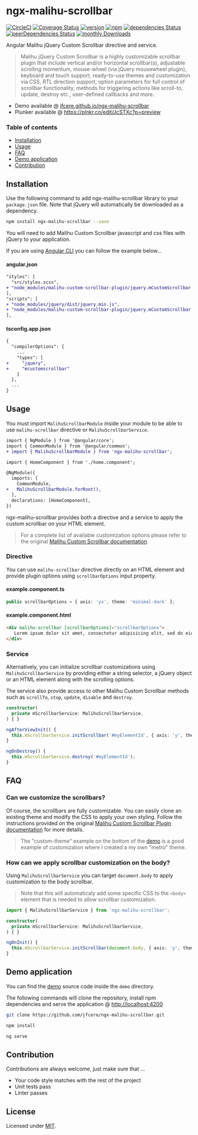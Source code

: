 # ngx-malihu-scrollbar
[![CircleCI](https://circleci.com/gh/jfcere/ngx-malihu-scrollbar/tree/master.svg?style=shield&)](https://circleci.com/gh/jfcere/ngx-malihu-scrollbar/tree/master) [![Coverage Status](https://coveralls.io/repos/github/jfcere/ngx-malihu-scrollbar/badge.svg?branch=master)](https://coveralls.io/github/jfcere/ngx-malihu-scrollbar?branch=master) [![version](https://img.shields.io/npm/v/ngx-malihu-scrollbar.svg?style=flat)](https://www.npmjs.com/package/ngx-malihu-scrollbar) [![npm](https://img.shields.io/npm/l/ngx-malihu-scrollbar.svg)](https://opensource.org/licenses/MIT) [![dependencies Status](https://david-dm.org/jfcere/ngx-malihu-scrollbar/status.svg?path=lib)](https://david-dm.org/jfcere/ngx-malihu-scrollbar?path=lib) [![peerDependencies Status](https://david-dm.org/jfcere/ngx-malihu-scrollbar/peer-status.svg?path=lib)](https://david-dm.org/jfcere/ngx-malihu-scrollbar?path=lib&type=peer) [![monthly Downloads](https://img.shields.io/npm/dm/ngx-malihu-scrollbar.svg)](https://www.npmjs.com/package/ngx-malihu-scrollbar)

Angular Malihu jQuery Custom Scrollbar directive and service.

> Malihu jQuery Custom Scrollbar is a highly customizable scrollbar plugin that include vertical and/or horizontal scrollbar(s), adjustable scrolling momentum, mouse-wheel (via jQuery mousewheel plugin), keyboard and touch support, ready-to-use themes and customization via CSS, RTL direction support, option parameters for full control of scrollbar functionality, methods for triggering actions like scroll-to, update, destroy etc., user-defined callbacks and more.

- Demo available @ [jfcere.github.io/ngx-malihu-scrollbar](https://jfcere.github.io/ngx-malihu-scrollbar)
- Plunker available @ https://plnkr.co/edit/JcSTXc?p=preview

### Table of contents

- [Installation](#installation)
- [Usage](#usage)
- [FAQ](#faq)
- [Demo application](#demo-application)
- [Contribution](#contribution)

## Installation

Use the following command to add ngx-malihu-scrollbar library to your `package.json` file. Note that jQuery will automatically be downloaded as a dependency.

```bash
npm install ngx-malihu-scrollbar --save
```

You will need to add Malihu Custom Scrollbar javascript and css files with jQuery to your application.

If you are using [Angular CLI](https://cli.angular.io/) you can follow the example below...

#### angular.json

```diff
"styles": [
  "src/styles.scss",
+ "node_modules/malihu-custom-scrollbar-plugin/jquery.mCustomScrollbar.css"
],
"scripts": [
+ "node_modules/jquery/dist/jquery.min.js",
+ "node_modules/malihu-custom-scrollbar-plugin/jquery.mCustomScrollbar.concat.min.js"
],
```

#### tsconfig.app.json

```diff
{
  "compilerOptions": {
    ...
    "types": [
+     "jquery",
+     "mcustomscrollbar"
    ]
  },
  ...
}

```

## Usage

You must import `MalihuScrollbarModule` inside your module to be able to use `malihu-scrollbar` directive or `MalihuScrollbarService`.

```diff
import { NgModule } from '@angular/core';
import { CommonModule } from '@angular/common';
+ import { MalihuScrollbarModule } from 'ngx-malihu-scrollbar';

import { HomeComponent } from './home.component';

@NgModule({
  imports: [
    CommonModule,
+   MalihuScrollbarModule.forRoot(),
  ],
  declarations: [HomeComponent],
})
```

ngx-malihu-scrollbar provides both a directive and a service to apply the custom scrollbar on your HTML element.

> For a complete list of available customization options please refer to the original [Malihu Custom Scrollbar documentation](http://manos.malihu.gr/jquery-custom-content-scroller/).

### Directive

You can use `malihu-scrollbar` directive directly on an HTML element and provide plugin options using `scrollbarOptions` input property.

#### example.component.ts
```typescript
public scrollbarOptions = { axis: 'yx', theme: 'minimal-dark' };
```

#### example.component.html
```html
<div malihu-scrollbar [scrollbarOptions]="scrollbarOptions">
   Lorem ipsum dolor sit amet, consectetur adipisicing elit, sed do eiusmod tempor incididunt ut labore et dolore magna aliqua...
</div>
```

### Service

Alternatively, you can initialize scrollbar customizations using `MalihuScrollbarService` by providing either a string selector, a jQuery object or an HTML element along with the scrolling options.

The service also provide access to other Malihu Custom Scrollbar methods such as `scrollTo`, `stop`, `update`, `disable` and `destroy`.

```typescript
constructor(
  private mScrollbarService: MalihuScrollbarService,
) { }

ngAfterViewInit() {
  this.mScrollbarService.initScrollbar('#myElementId', { axis: 'y', theme: 'dark-thick', scrollButtons: { enable: true } });
}

ngOnDestroy() {
  this.mScrollbarService.destroy('#myElementId');
}
```

## FAQ

### Can we customize the scrollbars?
Of course, the scrollbars are fully customizable. You can easily clone an existing theme and modify the CSS to apply your own styling. Follow the instructions provided on the original [Malihu Custom Scrollbar Plugin documentation](http://manos.malihu.gr/jquery-custom-content-scroller/#styling-section) for more details.

> The "custom-theme" example on the bottom of the [demo](https://jfcere.github.io/ngx-malihu-scrollbar) is a good example of customization where I created a my own "metro" theme.

### How can we apply scrollbar customization on the body?
Using `MalihuScrollbarService` you can target `document.body` to apply customization to the body scrollbar.

> Note that this will automaticaly add some specific CSS to the `<body>` element that is needed to allow scrollbar customization.

```typescript
import { MalihuScrollbarService } from 'ngx-malihu-scrollbar';

constructor(
  private mScrollbarService: MalihuScrollbarService,
) { }

ngOnInit() {
  this.mScrollbarService.initScrollbar(document.body, { axis: 'y', theme: 'dark-3' });
}
```

## Demo application

You can find the [demo](https://jfcere.github.io/ngx-malihu-scrollbar) source code inside the `demo` directory.

The following commands will clone the repository, install npm dependencies and serve the application @ [http://localhost:4200](http://localhost:4200)

```bash
git clone https://github.com/jfcere/ngx-malihu-scrollbar.git

npm install

ng serve
```

## Contribution

Contributions are always welcome, just make sure that ...

- Your code style matches with the rest of the project
- Unit tests pass
- Linter passes

## License

Licensed under [MIT](https://opensource.org/licenses/MIT).
